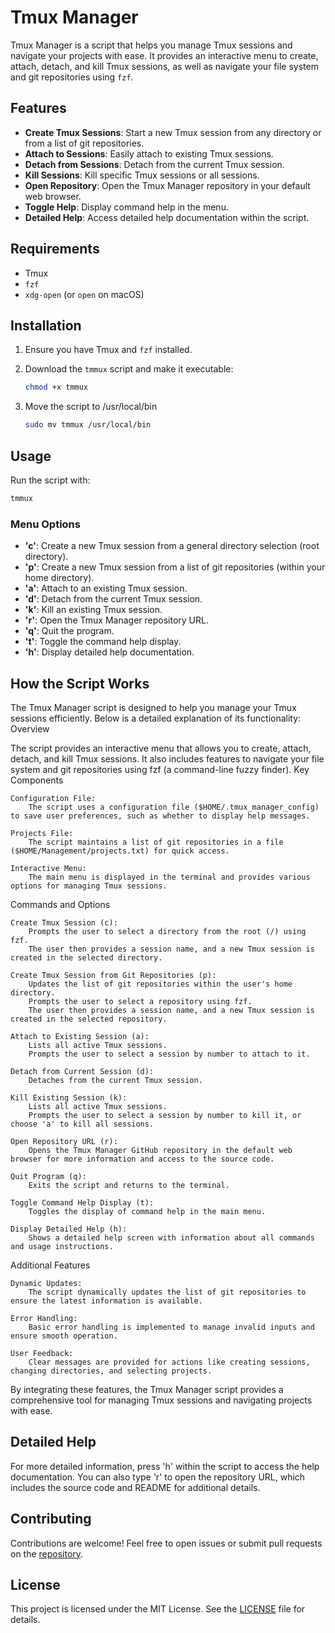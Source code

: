 # Tmux Manager

Tmux Manager is a script that helps you manage Tmux sessions and navigate your projects with ease. It provides an interactive menu to create, attach, detach, and kill Tmux sessions, as well as navigate your file system and git repositories using `fzf`.

## Features

- **Create Tmux Sessions**: Start a new Tmux session from any directory or from a list of git repositories.
- **Attach to Sessions**: Easily attach to existing Tmux sessions.
- **Detach from Sessions**: Detach from the current Tmux session.
- **Kill Sessions**: Kill specific Tmux sessions or all sessions.
- **Open Repository**: Open the Tmux Manager repository in your default web browser.
- **Toggle Help**: Display command help in the menu.
- **Detailed Help**: Access detailed help documentation within the script.

## Requirements

- Tmux
- `fzf`
- `xdg-open` (or `open` on macOS)

## Installation

1. Ensure you have Tmux and `fzf` installed.
2. Download the `tmmux` script and make it executable:

    ```sh
    chmod +x tmmux
    ```
3. Move the script to /usr/local/bin

    ```sh
    sudo mv tmmux /usr/local/bin
    ```
## Usage

Run the script with:

```sh
tmmux
```

### Menu Options

- **'c'**: Create a new Tmux session from a general directory selection (root directory).
- **'p'**: Create a new Tmux session from a list of git repositories (within your home directory).
- **'a'**: Attach to an existing Tmux session.
- **'d'**: Detach from the current Tmux session.
- **'k'**: Kill an existing Tmux session.
- **'r'**: Open the Tmux Manager repository URL.
- **'q'**: Quit the program.
- **'t'**: Toggle the command help display.
- **'h'**: Display detailed help documentation.

## How the Script Works
The Tmux Manager script is designed to help you manage your Tmux sessions efficiently. Below is a detailed explanation of its functionality:
Overview

The script provides an interactive menu that allows you to create, attach, detach, and kill Tmux sessions. It also includes features to navigate your file system and git repositories using fzf (a command-line fuzzy finder).
Key Components

    Configuration File:
        The script uses a configuration file ($HOME/.tmux_manager_config) to save user preferences, such as whether to display help messages.

    Projects File:
        The script maintains a list of git repositories in a file ($HOME/Management/projects.txt) for quick access.

    Interactive Menu:
        The main menu is displayed in the terminal and provides various options for managing Tmux sessions.

Commands and Options

    Create Tmux Session (c):
        Prompts the user to select a directory from the root (/) using fzf.
        The user then provides a session name, and a new Tmux session is created in the selected directory.

    Create Tmux Session from Git Repositories (p):
        Updates the list of git repositories within the user's home directory.
        Prompts the user to select a repository using fzf.
        The user then provides a session name, and a new Tmux session is created in the selected repository.

    Attach to Existing Session (a):
        Lists all active Tmux sessions.
        Prompts the user to select a session by number to attach to it.

    Detach from Current Session (d):
        Detaches from the current Tmux session.

    Kill Existing Session (k):
        Lists all active Tmux sessions.
        Prompts the user to select a session by number to kill it, or choose 'a' to kill all sessions.

    Open Repository URL (r):
        Opens the Tmux Manager GitHub repository in the default web browser for more information and access to the source code.

    Quit Program (q):
        Exits the script and returns to the terminal.

    Toggle Command Help Display (t):
        Toggles the display of command help in the main menu.

    Display Detailed Help (h):
        Shows a detailed help screen with information about all commands and usage instructions.

Additional Features

    Dynamic Updates:
        The script dynamically updates the list of git repositories to ensure the latest information is available.

    Error Handling:
        Basic error handling is implemented to manage invalid inputs and ensure smooth operation.

    User Feedback:
        Clear messages are provided for actions like creating sessions, changing directories, and selecting projects.

By integrating these features, the Tmux Manager script provides a comprehensive tool for managing Tmux sessions and navigating projects with ease.

## Detailed Help

For more detailed information, press 'h' within the script to access the help documentation. You can also type 'r' to open the repository URL, which includes the source code and README for additional details.

## Contributing

Contributions are welcome! Feel free to open issues or submit pull requests on the [repository](https://github.com/Angeli-Code/tmux-manager).

## License

This project is licensed under the MIT License. See the [LICENSE](LICENSE) file for details.
